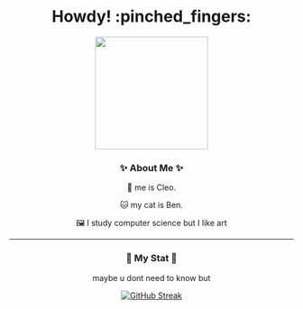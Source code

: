 <h1 align="center">
  Howdy! :pinched_fingers:
</h1>

<div align="center">
  <img src="https://media.giphy.com/media/26nfpcs5hyJ18hSRW/giphy.gif" width="200"/>
  <h3>✨ About Me ✨</h3>
  
  :deciduous_tree: me is Cleo.
  
  :cat: my cat is Ben.

  :framed_picture: I study computer science but I like art


  ---


  ### 🍪 My Stat 🍪
  maybe u dont need to know but
  
  [![GitHub Streak](https://github-readme-streak-stats.herokuapp.com?user=bluushet&theme=duskfox&hide_border=true)](https://git.io/streak-stats)
  
</div>
